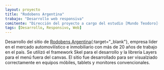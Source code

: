 ```yaml
---
layout: proyecto
title: "Rodobens Argentina"
trabajo: "Desarrollo web responsiva"
comitente: "Dirección del proyecto a cargo del estudio [Mundo Teodoro](http://mundoteodoro.com)."
tags: [Desarrollo, Responsivo, Web]
---
```


Desarrollo del sitio de [Rodobens Argentina](www.rodobens.com.ar){:target="_blank"}, empresa lider en el mercado automovilístico e inmobiliario con más de 20 años de trabajo en el país.
Se utilizó el framework Skel para el desarrollo y la librería Layers para el menú fuera del canvas.
El sitio fue desarrollado para ser visualziado correctamente en equipos móbiles, tablets y monitores convencionales.
